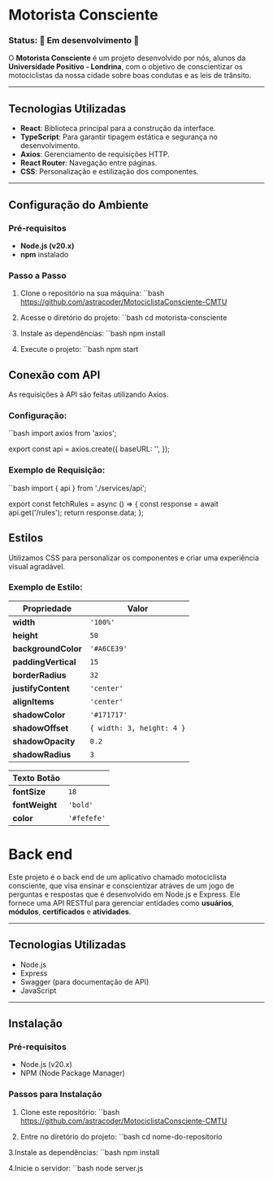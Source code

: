 
# **Motorista Consciente**

### **Status:** 🚧 Em desenvolvimento 🚧

O **Motorista Consciente** é um projeto desenvolvido por nós, alunos da **Universidade Positivo - Londrina**, com o objetivo de conscientizar os motociclistas da nossa cidade sobre boas condutas e as leis de trânsito.

---

## **Tecnologias Utilizadas**
- **React**: Biblioteca principal para a construção da interface.
- **TypeScript**: Para garantir tipagem estática e segurança no desenvolvimento.
- **Axios**: Gerenciamento de requisições HTTP.
- **React Router**: Navegação entre páginas.
- **CSS**: Personalização e estilização dos componentes.

---

## **Configuração do Ambiente**

### **Pré-requisitos**
- **Node.js (v20.x)**
- **npm** instalado

### **Passo a Passo**
1. Clone o repositório na sua máquina:
``bash
https://github.com/astracoder/MotociclistaConsciente-CMTU

3. Acesse o diretório do projeto:
``bash
cd motorista-consciente

4. Instale as dependências:
``bash
npm install

5. Execute o projeto:
``bash
npm start

## **Conexão com API**
As requisições à API são feitas utilizando Axios.

### **Configuração:**
``bash
import axios from 'axios';

export const api = axios.create({
  baseURL: '', 
});

### **Exemplo de Requisição:**
``bash
import { api } from './services/api';

export const fetchRules = async () => {
  const response = await api.get('/rules');
  return response.data;
};

## **Estilos**
Utilizamos CSS para personalizar os componentes e criar uma experiência visual agradável.

### **Exemplo de Estilo:**

| Propriedade       | Valor                                |
|-------------------|--------------------------------------|
| **width**         | `'100%'`                            |
| **height**        | `50`                                |
| **backgroundColor** | `'#A6CE39'`                        |
| **paddingVertical** | `15`                               |
| **borderRadius**  | `32`                                |
| **justifyContent** | `'center'`                         |
| **alignItems**    | `'center'`                          |
| **shadowColor**   | `'#171717'`                         |
| **shadowOffset**  | `{ width: 3, height: 4 }`           |
| **shadowOpacity** | `0.2`                               |
| **shadowRadius**  | `3`                                 |

| **Texto Botão**   |                                      |
|-------------------|--------------------------------------|
| **fontSize**      | `18`                                |
| **fontWeight**    | `'bold'`                            |
| **color**         | `'#fefefe'`                         |

# **Back end** 

Este projeto é o back end de um aplicativo chamado motociclista consciente, que visa ensinar e conscientizar atráves de um jogo de perguntas e respostas que é desenvolvido em Node.js e Express. Ele fornece uma API RESTful para gerenciar entidades como **usuários**, **módulos**, **certificados** e **atividades**.

---

## Tecnologias Utilizadas

- Node.js
- Express
- Swagger (para documentação de API)
- JavaScript

---

## Instalação

### Pré-requisitos
- Node.js (v20.x)
- NPM (Node Package Manager)

### Passos para Instalação

1. Clone este repositório:
   ``bash
https://github.com/astracoder/MotociclistaConsciente-CMTU

2. Entre no diretório do projeto:
   ``bash
   cd nome-do-repositorio

3.Instale as dependências:
   ``bash
  npm install

4.Inicie o servidor:
   ``bash
   node server.js

